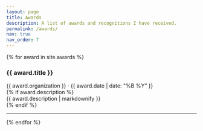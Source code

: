 ```yaml
---
layout: page
title: Awards
description: A list of awards and recognitions I have received.
permalink: /awards/
nav: true
nav_order: 7
---
```


<div class="awards">
  {% for award in site.awards %}
    <div class="award">
      <h3 class="award-title">{{ award.title }}</h3>
      <div class="award-details">
        <span class="award-organization">{{ award.organization }}</span> &middot;
        <span class="award-date">{{ award.date | date: "%B %Y" }}</span>
      </div>
      {% if award.description %}
        <div class="award-description">
          {{ award.description | markdownify }}
        </div>
      {% endif %}
    </div>
    <hr>
  {% endfor %}
</div>

